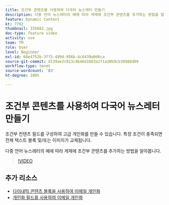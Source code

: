 ```yaml
---
title: 조건부 콘텐츠를 사용하여 다국어 뉴스레터 만들기
description: 다중 언어 뉴스레터의 예에 따라 게재에 조건부 콘텐츠를 추가하는 방법을 알아봅니다.
feature: Dynamic Content
kt: 7792
thumbnail: 335682.jpg
doc-type: feature video
activity: use
team: TM
role: User
level: Beginner
exl-id: 68e4752b-3f75-499d-956b-4c6439a0d6ca
source-git-commit: d139ae2c913c4b46d1683a2f1a30b9cb30988d09
workflow-type: tm+mt
source-wordcount: '83'
ht-degree: 100%

---
```


# 조건부 콘텐츠를 사용하여 다국어 뉴스레터 만들기

조건부 컨텐츠 필드를 구성하여 고급 개인화를 만들 수 있습니다. 특정 조건이 충족되면 전체 텍스트 블록 및/또는 이미지가 교체됩니다.

다중 언어 뉴스레터의 예에 따라 게재에 조건부 콘텐츠를 추가하는 방법을 알아봅니다.

>[!VIDEO](https://video.tv.adobe.com/v/335682?quality=12)

## 추가 리소스

* [다이내믹 콘텐츠 블록을 사용하여 이메일 개인화](/help/content-creation/personalize-using-dynamic-content-blocks.md)
* [개인화 필드를 사용하여 이메일 개인화](/help/content-creation/personalize-emails-using-personalization-fields.md)
